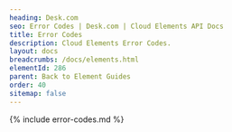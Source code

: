 ```yaml
---
heading: Desk.com
seo: Error Codes | Desk.com | Cloud Elements API Docs
title: Error Codes
description: Cloud Elements Error Codes.
layout: docs
breadcrumbs: /docs/elements.html
elementId: 286
parent: Back to Element Guides
order: 40
sitemap: false
---
```


{% include error-codes.md %}
